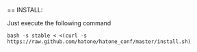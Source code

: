 == INSTALL:

Just execute the following command

    bash -s stable < <(curl -s https://raw.github.com/hatone/hatone_conf/master/install.sh)
